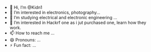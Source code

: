 - 👋 Hi, I’m @Kidn1
- 👀 I’m interested in electronics, photography...
- 🌱 I’m studying electrical and electronic engineering ...
- 💞️ I’m interested in Hackrf one as i jut purchased one, learn how they work.
- 📫 How to reach me ...
- 😄 Pronouns: ...
- ⚡ Fun fact: ...

<!---
Kidn1/Kidn1 is a ✨ special ✨ repository because its `README.md` (this file) appears on your GitHub profile.
You can click the Preview link to take a look at your changes.
--->
